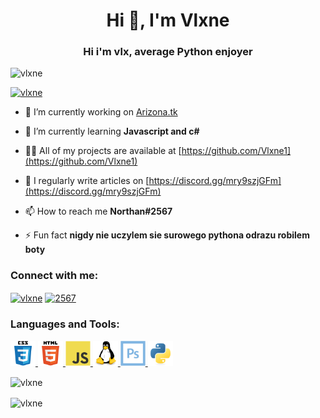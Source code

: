 <h1 align="center">Hi 👋, I'm Vlxne</h1>
<h3 align="center">Hi i'm vlx, average Python enjoyer</h3>

<p align="left"> <img src="https://komarev.com/ghpvc/?username=vlxne&label=Profile%20views&color=0e75b6&style=flat" alt="vlxne" /> </p>

<p align="left"> <a href="https://github.com/ryo-ma/github-profile-trophy"><img src="https://github-profile-trophy.vercel.app/?username=vlxne" alt="vlxne" /></a> </p>

- 🔭 I’m currently working on [Arizona.tk](https://github.com/Vlxne1/arizona.tk)

- 🌱 I’m currently learning **Javascript and c#**

- 👨‍💻 All of my projects are available at [https://github.com/Vlxne1](https://github.com/Vlxne1)

- 📝 I regularly write articles on [https://discord.gg/mry9szjGFm](https://discord.gg/mry9szjGFm)

- 📫 How to reach me **Northan#2567**

- ⚡ Fun fact **nigdy nie uczylem sie surowego pythona odrazu robilem boty**

<h3 align="left">Connect with me:</h3>
<p align="left">
<a href="https://www.youtube.com/c/vlxne" target="blank"><img align="center" src="https://raw.githubusercontent.com/rahuldkjain/github-profile-readme-generator/master/src/images/icons/Social/youtube.svg" alt="vlxne" height="30" width="40" /></a>
<a href="https://discord.gg/2567" target="blank"><img align="center" src="https://raw.githubusercontent.com/rahuldkjain/github-profile-readme-generator/master/src/images/icons/Social/discord.svg" alt="2567" height="30" width="40" /></a>
</p>

<h3 align="left">Languages and Tools:</h3>
<p align="left"> <a href="https://www.w3schools.com/css/" target="_blank" rel="noreferrer"> <img src="https://raw.githubusercontent.com/devicons/devicon/master/icons/css3/css3-original-wordmark.svg" alt="css3" width="40" height="40"/> </a> <a href="https://www.w3.org/html/" target="_blank" rel="noreferrer"> <img src="https://raw.githubusercontent.com/devicons/devicon/master/icons/html5/html5-original-wordmark.svg" alt="html5" width="40" height="40"/> </a> <a href="https://developer.mozilla.org/en-US/docs/Web/JavaScript" target="_blank" rel="noreferrer"> <img src="https://raw.githubusercontent.com/devicons/devicon/master/icons/javascript/javascript-original.svg" alt="javascript" width="40" height="40"/> </a> <a href="https://www.linux.org/" target="_blank" rel="noreferrer"> <img src="https://raw.githubusercontent.com/devicons/devicon/master/icons/linux/linux-original.svg" alt="linux" width="40" height="40"/> </a> <a href="https://www.photoshop.com/en" target="_blank" rel="noreferrer"> <img src="https://raw.githubusercontent.com/devicons/devicon/master/icons/photoshop/photoshop-line.svg" alt="photoshop" width="40" height="40"/> </a> <a href="https://www.python.org" target="_blank" rel="noreferrer"> <img src="https://raw.githubusercontent.com/devicons/devicon/master/icons/python/python-original.svg" alt="python" width="40" height="40"/> </a> </p>

<p><img align="center" src="https://github-readme-stats.vercel.app/api/top-langs?username=vlxne&show_icons=true&locale=en&layout=compact" alt="vlxne" /></p>

<p><img align="center" src="https://github-readme-streak-stats.herokuapp.com/?user=vlxne&" alt="vlxne" /></p>
